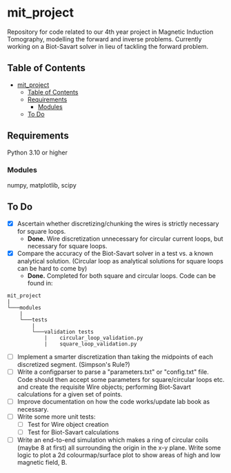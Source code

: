# mit_project
Repository for code related to our 4th year project in Magnetic Induction Tomography, modelling the forward and inverse problems. Currently working on a Biot-Savart solver in lieu of tackling the forward problem.

## Table of Contents
- [mit_project](#mit_project)
  - [Table of Contents](#table-of-contents)
  - [Requirements](#requirements)
    - [Modules](#modules)
  - [To Do](#to-do)

## Requirements
Python 3.10 or higher

### Modules
numpy, matplotlib, scipy

## To Do
- [x] Ascertain whether discretizing/chunking the wires is strictly necessary for square loops.
  - **Done.** Wire discretization unnecessary for circular current loops, but necessary for square loops.
- [x] Compare the accuracy of the Biot-Savart solver in a test vs. a known analytical solution. (Circular loop as analytical solutions for square loops can be hard to come by)
  - **Done.** Completed for both square and circular loops. Code can be found in:
```
mit_project
|
└───modules
    |
    └───tests
        |
        └───validation tests
            |    circular_loop_validation.py
            |    square_loop_validation.py
```
- [ ] Implement a smarter discretization than taking the midpoints of each discretized segment. (Simpson's Rule?)
- [ ] Write a configparser to parse a "parameters.txt" or "config.txt" file. Code should then accept some parameters for square/circular loops etc. and create the requisite Wire objects; performing Biot-Savart calculations for a given set of points. 
- [ ] Improve documentation on how the code works/update lab book as necessary.
- [ ] Write some more unit tests:
  - [ ] Test for Wire object creation
  - [ ] Test for Biot-Savart calculations
- [ ] Write an end-to-end simulation which makes a ring of circular coils (maybe 8 at first) all surrounding the origin in the x-y plane. Write some logic to plot a 2d colourmap/surface plot to show areas of high and low magnetic field, B. 